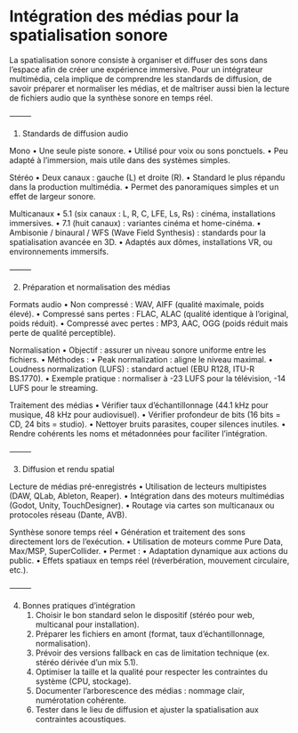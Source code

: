 <!-- %: BLOC2_SAVOIR4  -->
# Intégration des médias pour la spatialisation sonore
<!-- %; -->

<!-- start-replace-subnav -->

<!-- end-replace-subnav -->



La spatialisation sonore consiste à organiser et diffuser des sons dans l’espace afin de créer une expérience immersive. Pour un intégrateur multimédia, cela implique de comprendre les standards de diffusion, de savoir préparer et normaliser les médias, et de maîtriser aussi bien la lecture de fichiers audio que la synthèse sonore en temps réel.

⸻

1. Standards de diffusion audio

Mono
	•	Une seule piste sonore.
	•	Utilisé pour voix ou sons ponctuels.
	•	Peu adapté à l’immersion, mais utile dans des systèmes simples.

Stéréo
	•	Deux canaux : gauche (L) et droite (R).
	•	Standard le plus répandu dans la production multimédia.
	•	Permet des panoramiques simples et un effet de largeur sonore.

Multicanaux
	•	5.1 (six canaux : L, R, C, LFE, Ls, Rs) : cinéma, installations immersives.
	•	7.1 (huit canaux) : variantes cinéma et home-cinéma.
	•	Ambisonie / binaural / WFS (Wave Field Synthesis) : standards pour la spatialisation avancée en 3D.
	•	Adaptés aux dômes, installations VR, ou environnements immersifs.

⸻

2. Préparation et normalisation des médias

Formats audio
	•	Non compressé : WAV, AIFF (qualité maximale, poids élevé).
	•	Compressé sans pertes : FLAC, ALAC (qualité identique à l’original, poids réduit).
	•	Compressé avec pertes : MP3, AAC, OGG (poids réduit mais perte de qualité perceptible).

Normalisation
	•	Objectif : assurer un niveau sonore uniforme entre les fichiers.
	•	Méthodes :
	•	Peak normalization : aligne le niveau maximal.
	•	Loudness normalization (LUFS) : standard actuel (EBU R128, ITU-R BS.1770).
	•	Exemple pratique : normaliser à -23 LUFS pour la télévision, -14 LUFS pour le streaming.

Traitement des médias
	•	Vérifier taux d’échantillonnage (44.1 kHz pour musique, 48 kHz pour audiovisuel).
	•	Vérifier profondeur de bits (16 bits = CD, 24 bits = studio).
	•	Nettoyer bruits parasites, couper silences inutiles.
	•	Rendre cohérents les noms et métadonnées pour faciliter l’intégration.

⸻

3. Diffusion et rendu spatial

Lecture de médias pré-enregistrés
	•	Utilisation de lecteurs multipistes (DAW, QLab, Ableton, Reaper).
	•	Intégration dans des moteurs multimédias (Godot, Unity, TouchDesigner).
	•	Routage via cartes son multicanaux ou protocoles réseau (Dante, AVB).

Synthèse sonore temps réel
	•	Génération et traitement des sons directement lors de l’exécution.
	•	Utilisation de moteurs comme Pure Data, Max/MSP, SuperCollider.
	•	Permet :
	•	Adaptation dynamique aux actions du public.
	•	Effets spatiaux en temps réel (réverbération, mouvement circulaire, etc.).

⸻

4. Bonnes pratiques d’intégration
	1.	Choisir le bon standard selon le dispositif (stéréo pour web, multicanal pour installation).
	2.	Préparer les fichiers en amont (format, taux d’échantillonnage, normalisation).
	3.	Prévoir des versions fallback en cas de limitation technique (ex. stéréo dérivée d’un mix 5.1).
	4.	Optimiser la taille et la qualité pour respecter les contraintes du système (CPU, stockage).
	5.	Documenter l’arborescence des médias : nommage clair, numérotation cohérente.
	6.	Tester dans le lieu de diffusion et ajuster la spatialisation aux contraintes acoustiques.

